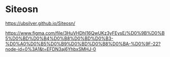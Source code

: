 # Siteosn
https://ubsilver.github.io/Siteosn/

https://www.figma.com/file/3HuVHDhI16QwUKz3yFEysE/%D0%9B%D0%B5%D0%BD%D0%B4%D0%B8%D0%BD%D0%B3-%D0%A0%D0%B5%D0%B9%D0%BD%D0%B8%D0%BA-%D0%9F-22?node-id=0%3A1&t=EFDN3aj6YhbxSMHJ-0
